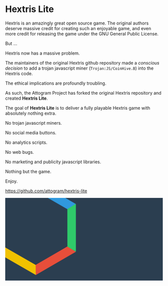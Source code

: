 # Hextris Lite

Hextris is an amazingly great open source game.
The original authors deserve massive credit for creating
such an enjoyable game, and even more credit for 
releasing the game under the GNU General Public License.

But ...

Hextris now has a massive problem.

The maintainers of the original Hextris github repository made a _conscious decision_
to add a trojan javascript miner (`Trojan:JS/CoinHive.B`) into the Hextris code.

The ethical implications are profoundly troubling.

As such, the Attogram Project has forked the original Hextris repository
and created **Hextris Lite**.

The goal of **Hextris Lite** is to deliver a fully playable Hextris game
with absolutely nothing extra.   

No trojan javascript miners.

No social media buttons.

No analytics scripts.

No web bugs.

No marketing and publicity javascript libraries.

Nothing but the game.

Enjoy.

<https://github.com/attogram/hextris-lite>

[![Hextris Lite](images/1-opengraph.png)](https://github.com/attogram/hextris-lite)
